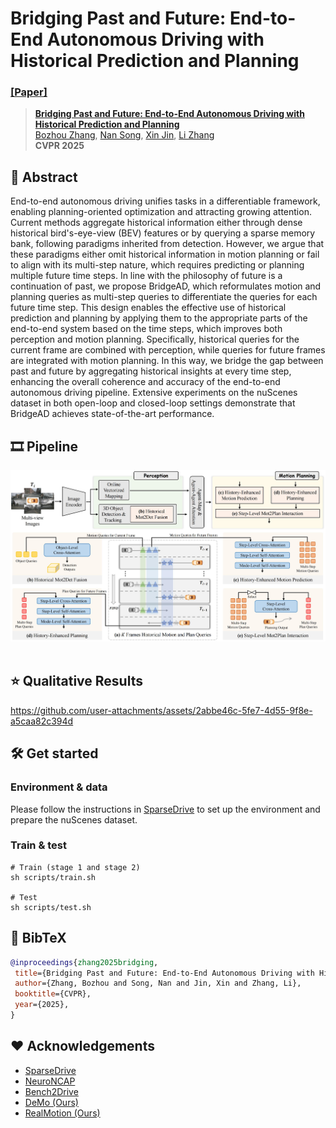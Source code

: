 # Bridging Past and Future: End-to-End Autonomous Driving with Historical Prediction and Planning
### [[Paper]](https://arxiv.org/abs/2503.14182)

> [**Bridging Past and Future: End-to-End Autonomous Driving with Historical Prediction and Planning**](https://arxiv.org/abs/2503.14182)            
> [Bozhou Zhang](https://zbozhou.github.io/), [Nan Song](https://scholar.google.com/citations?hl=zh-CN&user=wLZVtjEAAAAJ), [Xin Jin](https://scholar.google.com/citations?user=byaSC-kAAAAJ&hl=zh-CN), [Li Zhang](https://lzrobots.github.io)  
> **CVPR 2025**

## 🚗 Abstract
End-to-end autonomous driving unifies tasks in a differentiable framework, enabling planning-oriented optimization and attracting growing attention. Current methods aggregate historical information either through dense historical bird's-eye-view (BEV) features or by querying a sparse memory bank, following paradigms inherited from detection. However, we argue that these paradigms either omit historical information in motion planning or fail to align with its multi-step nature, which requires predicting or planning multiple future time steps. In line with the philosophy of future is a continuation of past, we propose BridgeAD, which reformulates motion and planning queries as multi-step queries to differentiate the queries for each future time step. This design enables the effective use of historical prediction and planning by applying them to the appropriate parts of the end-to-end system based on the time steps, which improves both perception and motion planning. Specifically, historical queries for the current frame are combined with perception, while queries for future frames are integrated with motion planning. In this way, we bridge the gap between past and future by aggregating historical insights at every time step, enhancing the overall coherence and accuracy of the end-to-end autonomous driving pipeline. Extensive experiments on the nuScenes dataset in both open-loop and closed-loop settings demonstrate that BridgeAD achieves state-of-the-art performance.

## 🎞️ Pipeline
<div align="center">
  <img src="assets/main.jpg"/>
</div><br/>

## ⭐ Qualitative Results

https://github.com/user-attachments/assets/2abbe46c-5fe7-4d55-9f8e-a5caa82c394d

## 🛠️ Get started

### Environment & data
Please follow the instructions in [SparseDrive](https://github.com/swc-17/SparseDrive) to set up the environment and prepare the nuScenes dataset.

### Train & test
```
# Train (stage 1 and stage 2)
sh scripts/train.sh

# Test
sh scripts/test.sh
```

## 📜 BibTeX
```bibtex
@inproceedings{zhang2025bridging,
 title={Bridging Past and Future: End-to-End Autonomous Driving with Historical Prediction and Planning},
 author={Zhang, Bozhou and Song, Nan and Jin, Xin and Zhang, Li},
 booktitle={CVPR},
 year={2025},
}
```

## ❤️ Acknowledgements
 - [SparseDrive](https://github.com/swc-17/SparseDrive)
 - [NeuroNCAP](https://github.com/atonderski/neuro-ncap)
 - [Bench2Drive](https://github.com/Thinklab-SJTU/Bench2Drive)
 - [DeMo (Ours)](https://github.com/fudan-zvg/DeMo)
 - [RealMotion (Ours)](https://github.com/fudan-zvg/RealMotion)
